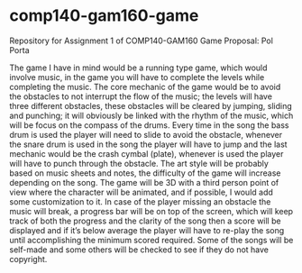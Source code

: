# comp140-gam160-game
Repository for Assignment 1 of COMP140-GAM160
Game Proposal: Pol Porta

The game I have in mind would be a running type game, which would involve music, in the game you will have to complete the levels while completing the music.
The core mechanic of the game would be to avoid the obstacles to not interrupt the flow of the music; the levels will have three different obstacles, these obstacles will be cleared by jumping, sliding and punching; it will obviously be linked with the rhythm of the music, which will be focus on the compass of the drums.
Every time in the song the bass drum is used the player will need to slide to avoid the obstacle, whenever the snare drum is used in the song the player will have to jump and the last mechanic would be the crash cymbal (plate), whenever is used the player will have to punch through the obstacle.
The art style will be probably based on music sheets and notes, the difficulty of the game will increase depending on the song.
The game will be 3D with a third person point of view where the character will be animated, and if possible, I would add some customization to it.
In case of the player missing an obstacle the music will break, a progress bar will be on top of the screen, which will keep track of both the progress and the clarity of the song then a score will be displayed and if it’s below average the player will have to re-play the song until accomplishing the minimum scored required. Some of the songs will be self-made and some others will be checked to see if they do not have copyright.
